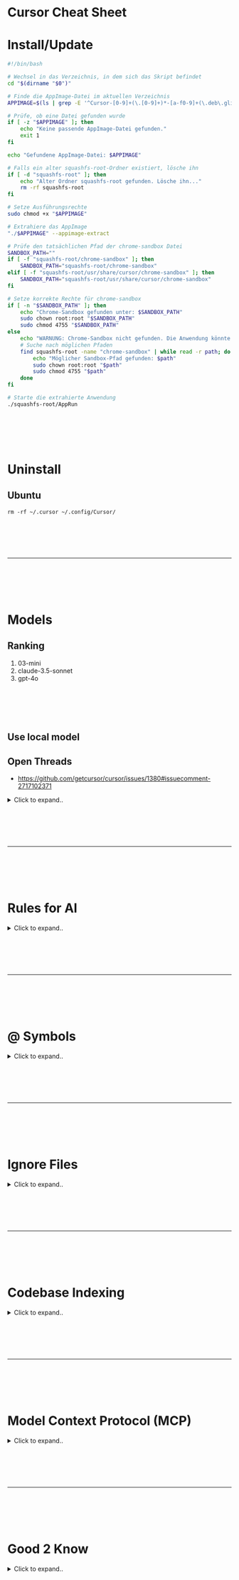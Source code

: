 # Cursor Cheat Sheet


# Install/Update


```bash
#!/bin/bash

# Wechsel in das Verzeichnis, in dem sich das Skript befindet
cd "$(dirname "$0")"

# Finde die AppImage-Datei im aktuellen Verzeichnis
APPIMAGE=$(ls | grep -E '^Cursor-[0-9]+(\.[0-9]+)*-[a-f0-9]+(\.deb\.glibc[0-9]+\.[0-9]+)?-x86_64\.AppImage$' | head -n 1)

# Prüfe, ob eine Datei gefunden wurde
if [ -z "$APPIMAGE" ]; then
    echo "Keine passende AppImage-Datei gefunden."
    exit 1
fi

echo "Gefundene AppImage-Datei: $APPIMAGE"

# Falls ein alter squashfs-root-Ordner existiert, lösche ihn
if [ -d "squashfs-root" ]; then
    echo "Alter Ordner squashfs-root gefunden. Lösche ihn..."
    rm -rf squashfs-root
fi

# Setze Ausführungsrechte
sudo chmod +x "$APPIMAGE"

# Extrahiere das AppImage
"./$APPIMAGE" --appimage-extract

# Prüfe den tatsächlichen Pfad der chrome-sandbox Datei
SANDBOX_PATH=""
if [ -f "squashfs-root/chrome-sandbox" ]; then
    SANDBOX_PATH="squashfs-root/chrome-sandbox"
elif [ -f "squashfs-root/usr/share/cursor/chrome-sandbox" ]; then
    SANDBOX_PATH="squashfs-root/usr/share/cursor/chrome-sandbox"
fi

# Setze korrekte Rechte für chrome-sandbox
if [ -n "$SANDBOX_PATH" ]; then
    echo "Chrome-Sandbox gefunden unter: $SANDBOX_PATH"
    sudo chown root:root "$SANDBOX_PATH"
    sudo chmod 4755 "$SANDBOX_PATH"
else
    echo "WARNUNG: Chrome-Sandbox nicht gefunden. Die Anwendung könnte nicht richtig funktionieren."
    # Suche nach möglichen Pfaden
    find squashfs-root -name "chrome-sandbox" | while read -r path; do
        echo "Möglicher Sandbox-Pfad gefunden: $path"
        sudo chown root:root "$path"
        sudo chmod 4755 "$path"
    done
fi

# Starte die extrahierte Anwendung
./squashfs-root/AppRun
```














<br><br>
<br><br>

# Uninstall

## Ubuntu
```shell
rm -rf ~/.cursor ~/.config/Cursor/
```

















<br><br>
<br><br>
___
<br><br>
<br><br>



# Models


## Ranking
1. 03-mini
2. claude-3.5-sonnet
3. gpt-4o








<br><br>
<br><br>

## Use local model

## Open Threads
- https://github.com/getcursor/cursor/issues/1380#issuecomment-2717102371


<details><summary>Click to expand..</summary>



# Ollama


1. Allow Web Origins in Ollama. Will be needed for Cursor to send the request to ngrok to your ollama

```shell
sudo systemctl edit ollama.service

# Add this
[Service]
Environment="OLLAMA_ORIGINS=*"
```
- Make sure that you add the environment variable above this line `Edits below this comment will be discarded`

Then restart:
```shell
systemctl daemon-reload
systemctl restart ollama
```


<br><br>

2. Run your desired model by using ollama
- https://github.com/CyberT33N/ollama-cheat-sheet/blob/main/README.md#import-from-gguf
```shell
ollama run deepseek-v2-coder-lite
```


3. Start custom proxy layer to enhance security with ngrok
- https://github.com/CyberT33N/proxy-auth
- Make sure to define a bearer token in the .env file. The value of this will be the API key which you enter in cursor later..
- Related to point 5. there is a verify button in cursor which will send a OPTIONS method request without baerer token. In the project is a condition for this commented out. You can enable it to 1x time allow the request that cursor is happy and then you can commit it out again and restart. This only has to be done once..

<br><br>

4. Tunneling proxy layer from above which will send request to ollama rest api on your machine
- https://github.com/ollama/ollama/blob/main/docs/faq.id opidmd#how-can-i-use-ollama-with-ngrok
```shell
ngrok http 3000 --host-header="localhost:3000"
```

<br><br>

5. Open Cursor > Cursor Settings > Models
  <br> 3.1 Disable all other models and add new model which has the same name as your hosted llm in ollama in my case `deepseek-v2-coder-lite`
  <br> 3.2 At section OpenAI API Key add your base url `https://xxxxxxxxxxxxx.ngrok-free.app/v1`. At the API Key add your custom bearer token value from point 3 (**Just the value not the word Bearer**). And then click verify button
   - If you get 403 then something is not working with CORS.

<br><br>

6. Enjoy <3

</details>























<br><br>
<br><br>
___
<br><br>
<br><br>






# Rules for AI




<details><summary>Click to expand..</summary>

Learn how to customize AI behavior in Cursor using project-specific and global rules.  

Using rules in Cursor, you can control the behavior of the underlying model. You can think of it as instructions and/or a system prompt for LLMs.  

Inside Cursor, we have two main ways to customize the behavior of the AI to suit your needs:  

### Project Rules  

Rules specific to a project, stored in the `.cursor/rules` directory. They are automatically included when matching files are referenced.  

### Global Rules  

Rules applied globally to all projects, configured in **Cursor Settings > General > Rules for AI** section.  

Learn more about how to use them in the following sections.  

---

## Project Rules (Recommended)  

Project rules offer a powerful and flexible system with path-specific configurations. Project rules are stored in the `.cursor/rules` directory and provide granular control over AI behavior in different parts of your project.  

### How They Work  

- **Semantic Descriptions:** Each rule can include a description of when it should be applied.  
- **File Pattern Matching:** Use glob patterns to specify which files/folders the rule applies to.  
- **Automatic Attachment:** Rules can be automatically included when matching files are referenced.  
- **Reference Files:** Use `@file` in your project rules to include them as context when the rule is applied.  

You can reference rule files using `@file`, allowing you to chain multiple rules together.  

You can create a new rule using the command palette with `Cmd + Shift + P > New Cursor Rule`. By using project rules, you also get the benefit of version control since it’s just a file.  

### Example Use Cases  

- Framework-specific rules for certain file types (e.g., SolidJS preferences for `.tsx` files).  
- Special handling for auto-generated files (e.g., `.proto` files).  
- Custom UI development patterns.  
- Code style and architecture preferences for specific folders.  

---

## Global Rules  

Global rules can be added by modifying the **Rules for AI** section under **Cursor Settings > General > Rules for AI**.  

This is useful if you want to specify rules that should always be included in every project, like output language, length of responses, etc.  

---

## `.cursorrules`  

For backward compatibility, you can still use a `.cursorrules` file in the root of your project. However, this feature will eventually be removed. We recommend migrating to the new **Project Rules** system for better flexibility and control. 

  
</details>






























<br><br>
<br><br>
___
<br><br>
<br><br>






# @ Symbols  




<details><summary>Click to expand..</summary>

## Overview  

Overview of all `@` symbols available in Cursor for context and commands.  

In Cursor’s input boxes, such as **Composer, Chat, and Cmd + K**, you can use `@` symbols by typing `@`. A popup menu will appear with a list of suggestions, automatically filtering to show the most relevant options based on your input.  

---

## Keyboard Shortcuts  

- **Navigate** through the list of suggestions using the **up/down arrow keys**.  
- **Select** a suggestion by pressing **Enter**.  
- If the suggestion is a **category** (e.g., `@Files`), the list will refine to show only relevant items within that category.  

---

## List of All `@` Symbols  

- **`@Files`** - Reference specific files in your project.  
- **`@Folders`** - Reference entire folders for broader context.  
- **`@Code`** - Reference specific code snippets or symbols from your codebase.  
- **`@Docs`** - Access documentation and guides.  
- **`@Git`** - Access Git history and changes.  
- **`@Notepads`** - Access notepads.  
- **`@Summarized Composers`** - Work with summarized composer sessions.  
- **`@Cursor Rules`** - Work with cursor rules.  
- **`@Web`** - Reference external web resources and documentation.  
- **`@Link (paste)`** - Create links to specific code or documentation.  
- **`@Recent Changes`** - Reference recent changes in your code.  
- **`@Codebase`** - Reference your entire codebase as context (**Chat only**).  
- **`@Lint Errors`** - Reference lint errors (**Chat only**).  
- **`@Definitions`** - Look up symbol definitions (**Cmd + K only**).  

---

## Additional Symbols  

- **`# Files`** - Add files to the context without referencing.  
- **`/ Commands`** - Add open and active files to the context.  
  
</details>































<br><br>
<br><br>
___
<br><br>
<br><br>








# Ignore Files  




<details><summary>Click to expand..</summary>



Learn how to use `.cursorignore` and `.cursorindexingignore` to control file access and indexing in Cursor.  

---

## Overview  

Cursor provides two different ignore files to control how files are handled:  

- **`.cursorignore`**: Makes a best-effort attempt to exclude files from both AI features and indexing.  
- **`.cursorindexingignore`**: Controls only which files are indexed for search and context (same as the old `.cursorignore`).  

As of version **0.46**, `.cursorignore` attempts to exclude files from both **AI access and indexing** (similar to the previously unreleased `.cursorban`). For **indexing-only control**, like the old `.cursorignore`, use `.cursorindexingignore`.  

---

## `.cursorignore`  

The `.cursorignore` is **best-effort**, meaning **we do not guarantee that ignored files will never be sent up**. Bugs may allow ignored files to be accessed in certain cases. If you find any such issues, report them.  

**Use cases:**  
- Excluding **sensitive files** from AI access and indexing.  
- Ignoring **configuration files** that contain secrets.  
- Restricting access to **proprietary code**.  

**Effects:**  
Files listed in `.cursorignore` will be excluded from Cursor’s AI features:  
- Not included in **tab and chat requests**.  
- Not included in **AI context features**.  
- Not **indexed** for search or context.  
- Not **accessible** via `@`-symbols or other context tools.  

---

## `.cursorindexingignore`  

The `.cursorindexingignore` file **automatically inherits all patterns from your `.gitignore`** files.  

It only controls **which files are indexed** for search and context. This provides the same indexing control as the old `.cursorignore`.  

**Use cases:**  
- Excluding **large generated files** from indexing.  
- Skipping indexing of **binary files**.  
- Controlling which parts of the codebase are **searchable**.  
- **Optimizing** indexing performance.  

**Important:**  
Files in `.cursorindexingignore` **can still be manually included** as context or accessed by AI features – they just **won’t be automatically indexed** or included in search results.  

---

## File Format  

Both `.cursorignore` and `.cursorindexingignore` use the same syntax as `.gitignore`.  

### **Basic Patterns**  

```gitignore
# Ignore all files in the `dist` directory  
dist/  

# Ignore all `.log` files  
*.log  

# Ignore specific file `config.json`  
config.json  
```

### **Advanced Patterns**  

Include only `*.py` files in the `app` directory:  

```gitignore
# Ignore everything  
*  

# Do not ignore app  
!app/  

# Do not ignore directories inside app  
!app/*/  
!app/**/*/  

# Do not ignore Python files  
!*.py  
```

---

## Troubleshooting  

The ignore file syntax follows `.gitignore` exactly. If you encounter issues:  

- Replace **"cursorignore"** with **"gitignore"** in search queries.  
- Check **Stack Overflow** for similar patterns.  
- Test patterns with:  
  ```bash
  git check-ignore -v [file]
  ```
  to understand how matching works.  

**Common Gotchas:**  
- Patterns are **matched relative** to the ignore file location.  
- **Later patterns override earlier ones**.  
- **Directory patterns require a trailing slash (`/`)**.  
- **Negation patterns (`!`) must negate a previous pattern**.  

</details>




























<br><br>
<br><br>
___
<br><br>
<br><br>









# Codebase Indexing  




<details><summary>Click to expand..</summary>

Learn how to index your codebase in Cursor for more accurate AI assistance and search results.  

---

## Index your Codebase  

For **better and more accurate** codebase answers, you can **index your codebase**. Cursor computes **embeddings** for each file in your project, using them to **improve search results and AI responses**.  

### **How It Works:**  
- When a **project is opened**, Cursor **initializes indexing** for that workspace.  
- After the initial setup, Cursor will **automatically index new files** added to your workspace.  
- The indexing **status** is available under:  
  **Cursor Settings > Features > Codebase Indexing**.  

---

## Advanced Settings  

By default, Cursor **indexes all files** in your codebase.  

### **Customization Options:**  
Expand the **Show Settings** section to:  
- Enable or disable **automatic indexing** for new repositories.  
- Configure **which files should be ignored** during indexing.  

### **File Ignore Behavior:**  
- Cursor respects **all `.gitignore` files**, including those in subdirectories.  
- You can create a **`.cursorignore` file** for user-specific ignore patterns.  
- To prevent committing `.cursorignore`, add it to your **global `.gitignore`**.  

### **Optimizing Accuracy:**  
If your project contains **large content files** that AI **doesn’t need**, excluding them **can improve answer quality**.  

---

## Working with Large Monorepos  

For **large monorepos** (hundreds of thousands of files), **strategic indexing** is key.  

### **Best Practices:**  
- Use `.cursorignore` to let developers configure **which folders and paths** are indexed.  
- Add `.cursorignore` to **your global `.gitignore`**.  

This helps developers optimize indexing for **their specific work areas**.  

---

## FAQ  

### **Where can I see all indexed codebases?**  
There’s **no centralized list** of indexed codebases. To check a project’s status:  
1. Open the project in Cursor.  
2. Navigate to **Codebase Indexing settings**.  

### **How do I delete all indexed codebases?**  
- **Option 1:** Delete your Cursor **account** from Settings (removes all indexed data).  
- **Option 2:** Manually delete **individual codebases** from Codebase Indexing settings.  

**Note:** There’s **no bulk delete option** without deleting your account.  

</details>





































<br><br>
<br><br>
___
<br><br>
<br><br>









# Model Context Protocol (MCP)  



<details><summary>Click to expand..</summary>


## What is MCP?  

The **Model Context Protocol (MCP)** is an **open protocol** that standardizes how applications provide **context and tools** to LLMs.  

Think of **MCP as a plugin system for Cursor** – it extends the agent’s capabilities by allowing integrations with **external data sources and tools**.  

📖 **[Learn More About MCP](#)**  

---

## Uses  

MCP enables Cursor to connect directly to **external systems and data sources**. Instead of manually feeding in project structure details, MCP **automates and standardizes** these interactions.  

### **Examples:**  
✅ **Databases** → Query databases without manually defining schemas.  
✅ **Notion** → Fetch data for implementation guidance.  
✅ **GitHub** → Create PRs, manage branches, find code.  
✅ **Memory** → Allow Cursor to store and recall information.  
✅ **Stripe** → Manage customers, subscriptions, and payments.  

---

## Architecture  

MCP servers are **lightweight programs** that expose capabilities via a standardized protocol. They act as **bridges** between Cursor and external tools or data sources.  

### **Supported Transport Types**  

#### 💻 **Stdio Transport (Local Only)**  
- Runs **on your local machine**  
- Managed automatically by Cursor  
- Communicates via **stdout**  
- **Only accessible locally**  

✅ **Input:** A **shell command** executed by Cursor  

#### 🌐 **SSE Transport (Local or Remote)**  
- Can run **locally or remotely**  
- Managed and run **by you**  
- Communicates **over the network**  
- **Can be shared across multiple machines**  

✅ **Input:** A **URL** to the `/sse` endpoint of an external MCP server  

📌 **Choosing the Right Transport:**  
- **Use stdio** for quick local development.  
- **Use SSE** for team-wide, distributed MCP setups.  

---

## Configuring MCP Servers  

MCP uses a **JSON-based configuration file**.  

### **Example (Stdio MCP Server using Node.js)**  
```json
{
  "mcpServers": {
    "server-name": {
      "command": "npx",
      "args": ["-y", "mcp-server"],
      "env": {
        "API_KEY": "value"
      }
    }
  }
}
```
📌 **Notes:**  
- `command`: Defines the executable (e.g., `npx`)  
- `args`: Arguments passed to the command  
- `env`: Environment variables (e.g., API keys)  

---

## Configuration Locations  

### **Project-Specific Configuration**  
📂 **`.cursor/mcp.json`** → Only applies to **that specific project**  

### **Global Configuration**  
🏠 **`~/.cursor/mcp.json`** → Available **across all projects**  

📌 **Tip:** Add `.cursor/mcp.json` to your global `.gitignore` to prevent committing sensitive configurations.  

---

## Using MCP Tools in Cursor  

### **Automatic Tool Usage**  
- The **Composer Agent** will automatically use relevant MCP tools listed under **Available Tools** in the MCP settings.  
- You can also **directly prompt** the agent to use a specific tool by name or description.  

### **Tool Approval**  
- By default, Cursor **asks for approval** before using an MCP tool.  
- You can review the tool call **arguments** before executing.  

### **Yolo Mode (Auto-Execute MCP Tools)**  
- **Enabling Yolo Mode** allows Cursor to **automatically run MCP tools** without approval, just like terminal commands.  
📖 **[Read more about Yolo Mode](#)**  

---

## Tool Responses  

When an MCP tool runs, Cursor will **display the response in chat**, along with:  
- **Tool call arguments**  
- **Expanded tool response details**  

---

## Limitations  

🔴 MCP is **still evolving** – some known limitations:  
- Cursor **only sends the first 40 tools** to the Agent.  
- MCP **may not work over SSH** or certain remote development setups.  
- **Resources (data storage/retrieval)** are **not yet supported** in Cursor (coming in future updates).  


</details>








































<br><br>
<br><br>
___
<br><br>
<br><br>




# Good 2 Know



<details><summary>Click to expand..</summary>


# Structure
- keep files small and create a new file for new components

  
</details>





